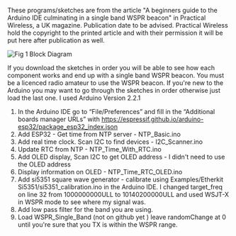 These programs/sketches are from the article "A beginners guide to the Arduino IDE culminating in a single band WSPR beacon" in Practical Wireless, a UK magazine. Publication date to be advised.
Practical Wireless hold the copyright to the printed article and with their permission it will be put here after publication as well.

![Fig 1  Block Diagram](https://github.com/mm5agm/WSPR/assets/26571503/d4f9af83-ccb1-496f-a32a-023caceaa8cf)

If you download the sketches in order you will be able to see how each component works and end up with a single band WSPR beacon. You must be a licenced radio amateur to use the WSPR beacon. If you're new to the Arduino you may want to go through the sketches in order otherwise just load the last one. I used Arduino Version 2.2.1
1) In the Arduino IDE go to “File/Preferences” and fill in the “Additional boards manager URLs” with https://espressif.github.io/arduino-esp32/package_esp32_index.json
2) Add ESP32 - Get time from NTP server                             - NTP_Basic.ino
3) Add real time clock.  Scan I2C to find devices                   - I2C_Scanner.ino
4) Update RTC from NTP                                              - NTP_Time_With_RTC.ino
5) Add OLED display, Scan I2C to get OLED address                   - I didn't need to use the OLED address
6) Display information on OLED                                      - NTP_Time_RTC_OLED.ino
7) Add si5351 square wave generator - calibrate using Examples/Etherkit Si5351/si5351_calibration.ino in the Arduino IDE. I changed target_freq on line 32 from 1000000000ULL to 10140200000ULL and used WSJT-X in WSPR mode to see where my signal was.
8) Add low pass filter for the band you are using.
9) Load WSPR_Single_Band (not on github yet ) leave randomChange at 0 until you're sure that you TX is within the WSPR range.
    
